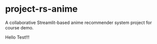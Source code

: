 # project-rs-anime
A collaborative Streamlit-based anime recommender system project for course demo.

Hello Test!!!